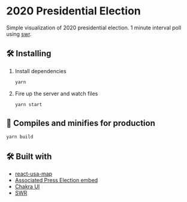 # 2020 Presidential Election

Simple visualization of 2020 presidential election. 1 minute interval poll using [swr](https://swr.vercel.app/).

## 🛠 Installing

1. Install dependencies

   ```bash
   yarn
   ```

2. Fire up the server and watch files

   ```bash
   yarn start
   ```

## 🚀 Compiles and minifies for production

```bash
yarn build
```

## 🛠 Built with

- [react-usa-map](https://github.com/gabidavila/react-usa-map)
- [Associated Press Election embed](https://interactives.ap.org/elections-2020/?date=2020-11-03&site=3963721c-31fd-40bc-aca2-c80b8ec512ec&map=geo)
- [Chakra UI](https://next.chakra-ui.com/)
- [SWR](https://swr.vercel.app/)
